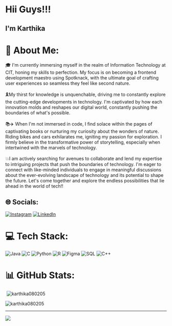 # Hii Guys!!!
## I'm Karthika 
# 💫 About Me:
🎓 I'm currently immersing myself in the realm of Information Technology at CIT, honing my skills to perfection. My focus is on becoming a frontend development maestro using Spotknack, with the ultimate goal of crafting user experiences so seamless they feel like second nature.<br><br>🎗️My thirst for knowledge is unquenchable, driving me to constantly explore the cutting-edge developments in technology. I'm captivated by how each innovation molds and reshapes our digital world, constantly pushing the boundaries of what's possible.<br><br>📚✈️ When I'm not immersed in code, I find solace within the pages of captivating books or nurturing my curiosity about the wonders of nature. Riding bikes and cars exhilarates me, igniting my passion for exploration. I firmly believe in the transformative power of storytelling, especially when intertwined with the marvels of technology.<br><br>💥I am actively searching for avenues to collaborate and lend my expertise to intriguing projects that push the boundaries of technology. I'm eager to connect with like-minded individuals to engage in meaningful discussions about the ever-evolving landscape of technology and its potential to shape the future. Let's come together and explore the endless possibilities that lie ahead in the world of tech!!

## 🌐 Socials:
[![Instagram](https://img.shields.io/badge/Instagram-%23E4405F.svg?logo=Instagram&logoColor=white)](https://instagram.com/karthikachandrasekar._) 
[![LinkedIn](https://img.shields.io/badge/LinkedIn-%23E4405F.svg?logo=LinkedIn&logoColor=blue)](https://www.linkedin.com/in/karthika-chandrasekar-546192280/) 

# 💻 Tech Stack:
![Java](https://img.shields.io/badge/java-3670A0?style=for-the-badge&logo=java&logoColor=ffdd54) ![C](https://img.shields.io/badge/c-%2300599C.svg?style=for-the-badge&logo=c&logoColor=white) ![Python](https://img.shields.io/badge/python-3670A0?style=for-the-badge&logo=python&logoColor=ffdd54) ![R](https://img.shields.io/badge/r-%23276DC3.svg?style=for-the-badge&logo=r&logoColor=white) ![Figma](https://img.shields.io/badge/figma-3670A0?style=for-the-badge&logo=figma&logoColor=ffdd54) ![SQL](https://img.shields.io/badge/sql-3670A0?style=for-the-badge&logo=sql&logoColor=ffdd54) ![C++](https://img.shields.io/badge/c++-3670A0?style=for-the-badge&logo=c++&logoColor=ffdd54)
# 📊 GitHub Stats:

<p align="left">
</p>

<p>&nbsp;<img align="center" src="https://github-readme-stats.vercel.app/api?username=karthika080205&show_icons=true&locale=en" alt="karthika080205" /></p>

<p><img align="center" src="https://github-readme-streak-stats.herokuapp.com/?user=karthika080205&" alt="karthika080205" /></p>




---
[![](https://visitcount.itsvg.in/api?id=karthika080205&icon=0&color=0)](https://visitcount.itsvg.in)

<!-- Proudly created with GPRM ( https://gprm.itsvg.in ) -->
